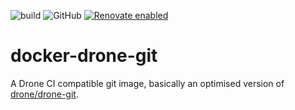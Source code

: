 ![build](https://github.com/visualon/docker-drone-git/actions/workflows/build.yml/badge.svg)
![GitHub](https://img.shields.io/github/license/visualon/docker-drone-git)
[![Renovate enabled](https://img.shields.io/badge/renovate-enabled-brightgreen.svg)](https://renovatebot.com/)

# docker-drone-git

A Drone CI compatible git image, basically an optimised version of [drone/drone-git](https://github.com/drone/drone-git).
